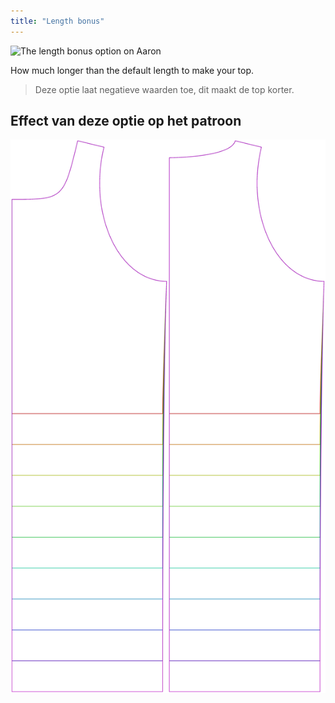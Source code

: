 ```yaml
---
title: "Length bonus"
---
```


![The length bonus option on Aaron](./lengthbonus.svg)

How much longer than the default length to make your top.

> Deze optie laat negatieve waarden toe, dit maakt de top korter.

## Effect van deze optie op het patroon

![This image shows the effect of this option by superimposing several variants that have a different value for this option](aaron_lengthbonus_sample.svg "Effect of this option on the pattern")
